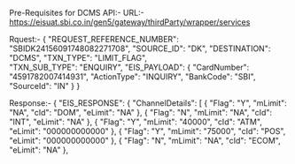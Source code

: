Pre-Requisites for DCMS API:-
URL:-  
https://eisuat.sbi.co.in/gen5/gateway/thirdParty/wrapper/services

Rquest:- 
{
    "REQUEST_REFERENCE_NUMBER": "SBIDK24156091748082271708",
    "SOURCE_ID": "DK",
    "DESTINATION": "DCMS",
    "TXN_TYPE": "LIMIT_FLAG",			
    "TXN_SUB_TYPE": "ENQUIRY",
    "EIS_PAYLOAD": {
        "CardNumber": "4591782007414931",
        "ActionType": "INQUIRY",
        "BankCode": "SBI",
        "SourceId": "IN"
    }
}

Response:- 
{
    "EIS_RESPONSE": {
        "ChannelDetails": [
            {
                "Flag": "Y",
                "mLimit": "NA",
                "cId": "DOM",
                "eLimit": "NA"
            },
            {
                "Flag": "N",
                "mLimit": "NA",
                "cId": "INT",
                "eLimit": "NA"
            },
            {
                "Flag": "Y",
                "mLimit": "40000",
                "cId": "ATM",
                "eLimit": "000000000000"
            },
            {
                "Flag": "Y",
                "mLimit": "75000",
                "cId": "POS",
                "eLimit": "000000000000"
            },
            {
                "Flag": "N",
                "mLimit": "NA",
                "cId": "ECOM",
                "eLimit": "NA"
            },
